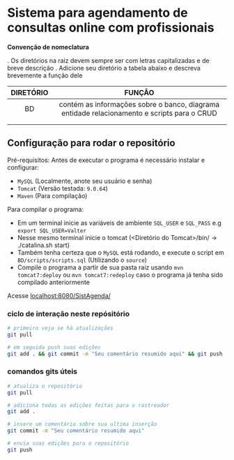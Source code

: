 # Sistema para agendamento de consultas online com profissionais

**Convenção de nomeclatura**

.	Os diretórios na raiz devem sempre ser com letras capitalizadas e de breve descrição
.	Adicione seu diretório a tabela abaixo e descreva brevemente a função dele

| DIRETÓRIO |                                            FUNÇÃO                                           |
|:---------:|:-------------------------------------------------------------------------------------------:|
|     BD    | contém as informações sobre o banco, diagrama entidade relacionamento e scripts para o CRUD |
|           |                                                                                             |
|           |                                                                                             |

## Configuração para rodar o repositório

Pré-requisitos: Antes de executar o programa é necessário instalar e configurar:
- `MySQL` (Localmente, anote seu usuário e senha)
- `Tomcat` (Versão testada: `9.0.64`)
- `Maven` (Para compilação)

Para compilar o programa:
- Em um terminal inicie as variáveis de ambiente `SQL_USER` e `SQL_PASS`
    e.g `export SQL_USER=Valter`
- Nesse mesmo terminal inicie o tomcat (<Diretório do Tomcat>/bin/ -> ./catalina.sh start)
- Também tenha certeza que o `MySQL` está rodando, e execute o script em `BD/scripts/scripts.sql` (Utilizando o `source`)
- Compile o programa a partir de sua pasta raiz usando `mvn tomcat7:deploy` ou `mvn tomcat7:redeploy` caso o programa já tenha sido compilado anteriormente

Acesse [localhost:8080/SistAgenda/](http://localhost:8080/SistAgenda/)

### ciclo de interação neste repósitório

```bash
# primeiro veja se há atualizações
git pull

# em seguida push suas edições
git add . && git commit -m "Seu comentário resumido aqui" && git push
```

### comandos gits úteis

```bash
# atualiza o repositório
git pull

# adiciona todas as edições feitas para o rastreador
git add .

# insere um comentário sobre sua ultima inserção
git commit -m "Seu comentário resumido aqui"

# envia suas edições para o repositório
git push
```
